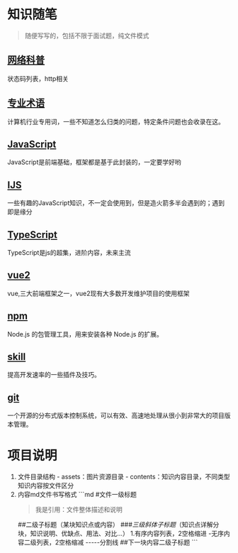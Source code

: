 # 知识随笔
  > 随便写写的，包括不限于面试题，纯文件模式 

## [网络科普](./contents/net.md)
  状态码列表，http相关

## [专业术语](./contents/term.md)
  计算机行业专用词，一些不知道怎么归类的问题，特定条件问题也会收录在这。

## [JavaScript](./contents/js.md)
  JavaScript是前端基础，框架都是基于此封装的，一定要学好哟

## [IJS](./contents/ijs.md)
  一些有趣的JavaScript知识，不一定会使用到，但是造火箭多半会遇到的；遇到即是缘分

## [TypeScript](./contents/ts.md)
  TypeScript是js的超集，进阶内容，未来主流

## [vue2](./contents/vue.md)
  vue,三大前端框架之一，vue2现有大多数开发维护项目的使用框架

## [npm](./contents/npm.md)
  Node.js 的包管理工具，用来安装各种 Node.js 的扩展。

## [skill](./contents/skill.md)
  提高开发速率的一些插件及技巧。

## [git](./contents/git.md)
  一个开源的分布式版本控制系统，可以有效、高速地处理从很小到非常大的项目版本管理。

# 项目说明
  1. 文件目录结构
    - assets：图片资源目录
    - contents：知识内容目录，不同类型知识内容按文件区分
  2. 内容md文件书写格式
    ```md
      #文件一级标题
      >我是引用：文件整体描述和说明
      <!-- 我是空白行 -->
      ##二级子标题（某块知识点或内容）
      ###*三级斜体子标题*（知识点详解分块，知识说明、优缺点、用法、对比...）
        1.有序内容列表，2空格缩进
          -无序内容二级列表，2空格缩减
      <!-- 我是空白行 -->
      -----分割线
      <!-- 我是空白行 -->
      ##下一块内容二级子标题
    ```
